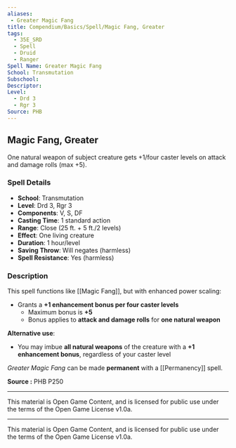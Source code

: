 ```yaml
---
aliases:
 - Greater Magic Fang
title: Compendium/Basics/Spell/Magic Fang, Greater
tags:  
  - 35E_SRD  
  - Spell  
  - Druid  
  - Ranger  
Spell Name: Greater Magic Fang
School: Transmutation
Subschool: 
Descriptor: 
Level:  
  - Drd 3  
  - Rgr 3  
Source: PHB
---
```


## Magic Fang, Greater

One natural weapon of subject creature gets +1/four caster levels on attack and damage rolls (max +5).

### Spell Details

- **School**: Transmutation  
- **Level**: Drd 3, Rgr 3  
- **Components**: V, S, DF  
- **Casting Time**: 1 standard action  
- **Range**: Close (25 ft. + 5 ft./2 levels)  
- **Effect**: One living creature  
- **Duration**: 1 hour/level  
- **Saving Throw**: Will negates (harmless)  
- **Spell Resistance**: Yes (harmless)  

### Description

This spell functions like [[Magic Fang]], but with enhanced power scaling:

- Grants a **+1 enhancement bonus per four caster levels**  
  - Maximum bonus is **+5**  
  - Bonus applies to **attack and damage rolls** for **one natural weapon**  

**Alternative use**:
- You may imbue **all natural weapons** of the creature with a **+1 enhancement bonus**, regardless of your caster level

*Greater Magic Fang* can be made **permanent** with a [[Permanency]] spell.


**Source :** PHB P250

---

This material is Open Game Content, and is licensed for public use under  
the terms of the Open Game License v1.0a.

---

This material is Open Game Content, and is licensed for public use under the terms of the Open Game License v1.0a.
